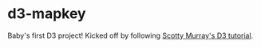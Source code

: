 # d3-mapkey

Baby's first D3 project!
Kicked off by following [Scotty Murray's D3 tutorial](http://alignedleft.com/tutorials/d3/).
